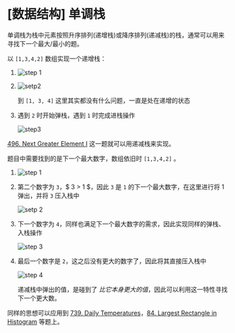 # [数据结构] 单调栈

单调栈为栈中元素按照升序排列(递增栈)或降序排列(递减栈)的栈，通常可以用来寻找下一个最大/最小的题。

以 `[1,3,4,2]` 数组实现一个递增栈：

1. ![step 1](https://img-blog.csdnimg.cn/11762f61a42a4d49b469e9b69df31df3.png)

2. ![setp2](https://img-blog.csdnimg.cn/61b3b1a65d734e25840bfd9fda18efd4.png)

   到 `[1, 3, 4]` 这里其实都没有什么问题，一直是处在递增的状态

3. 遇到 `2` 时开始弹栈，遇到 `1` 时完成进栈操作

   ![step3](https://img-blog.csdnimg.cn/236f791991ef4df7bf4157ed0dc6f17c.png)

[496. Next Greater Element I](https://leetcode.com/problems/next-greater-element-i/) 这一题就可以用递减栈来实现。

题目中需要找到的是下一个最大数字，数组依旧时 `[1,3,4,2]` 。

1. ![step 1](https://img-blog.csdnimg.cn/11762f61a42a4d49b469e9b69df31df3.png)
2. 第二个数字为 `3`，$ 3 > 1 $，因此 `3` 是 `1` 的下一个最大数字，在这里进行将 1 弹出，并将 `3` 压入栈中

   ![setp 2](https://img-blog.csdnimg.cn/3cbefab86bfc4b03ab8f16a6042976e3.png)

3. 下一个数字为 `4`，同样也满足下一个最大数字的需求，因此实现同样的弹栈、入栈操作

   ![step 3](https://img-blog.csdnimg.cn/746034f018be467ca4e58ab350a4ca8a.png)

4. 最后一个数字是 `2`，这之后没有更大的数字了，因此将其直接压入栈中

   ![step 4](https://img-blog.csdnimg.cn/c35c56e93cc34152b2724e4acaf8b33d.png)

   递减栈中弹出的值，是碰到了 _比它本身更大的值_，因此可以利用这一特性寻找下一个更大数。

同样的思想可以应用到 [739. Daily Temperatures](https://leetcode.com/problems/daily-temperatures/)，[84. Largest Rectangle in Histogram](https://leetcode.com/problems/largest-rectangle-in-histogram/) 等题上。
